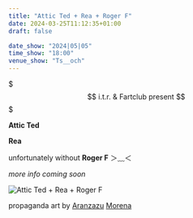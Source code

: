 ```yaml
---
title: "Attic Ted + Rea + Roger F"
date: 2024-03-25T11:12:35+01:00
draft: false

date_show: "2024|05|05"
time_show: "18:00"
venue_show: "Ts__och"
---
```


$$$ i.t.r. & Fartclub present $$$

**Attic Ted**

**Rea**

unfortunately without **Roger F** ＞﹏＜

_more info coming soon_

![Attic Ted + Rea + Roger F](../../posters/2024-05-05.jpg)

propaganda art by [Aranzazu](https://aranzazumoena.com/) [Morena](https://www.instagram.com/aranzazumoena)
